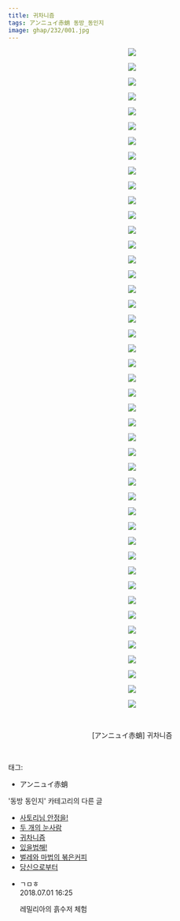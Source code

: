 ```yaml
---
title: 귀차니즘
tags: アンニュイ赤蛸 동방_동인지
image: ghap/232/001.jpg
---
```

<div class="article">
<p style="text-align: center; clear: none; float: none;"><img src="{{ site.nasurl }}/ghap/232/001.jpg"/></p>
<p style="text-align: center; clear: none; float: none;"><img src="{{ site.nasurl }}/ghap/232/002.jpg"/></p>
<p style="text-align: center; clear: none; float: none;"><img src="{{ site.nasurl }}/ghap/232/003.jpg"/></p>
<p style="text-align: center; clear: none; float: none;"><img src="{{ site.nasurl }}/ghap/232/004.jpg"/></p>
<p style="text-align: center; clear: none; float: none;"><img src="{{ site.nasurl }}/ghap/232/005.jpg"/></p>
<p style="text-align: center; clear: none; float: none;"><img src="{{ site.nasurl }}/ghap/232/006.jpg"/></p>
<p style="text-align: center; clear: none; float: none;"><img src="{{ site.nasurl }}/ghap/232/007.jpg"/></p>
<p style="text-align: center; clear: none; float: none;"><img src="{{ site.nasurl }}/ghap/232/008.jpg"/></p>
<p style="text-align: center; clear: none; float: none;"><img src="{{ site.nasurl }}/ghap/232/009.jpg"/></p>
<p style="text-align: center; clear: none; float: none;"><img src="{{ site.nasurl }}/ghap/232/010.jpg"/></p>
<p style="text-align: center; clear: none; float: none;"><img src="{{ site.nasurl }}/ghap/232/011.jpg"/></p>
<p style="text-align: center; clear: none; float: none;"><img src="{{ site.nasurl }}/ghap/232/012.jpg"/></p>
<p style="text-align: center; clear: none; float: none;"><img src="{{ site.nasurl }}/ghap/232/013.jpg"/></p>
<p style="text-align: center; clear: none; float: none;"><img src="{{ site.nasurl }}/ghap/232/014.jpg"/></p>
<p style="text-align: center; clear: none; float: none;"><img src="{{ site.nasurl }}/ghap/232/015.jpg"/></p>
<p style="text-align: center; clear: none; float: none;"><img src="{{ site.nasurl }}/ghap/232/016.jpg"/></p>
<p style="text-align: center; clear: none; float: none;"><img src="{{ site.nasurl }}/ghap/232/017.jpg"/></p>
<p style="text-align: center; clear: none; float: none;"><img src="{{ site.nasurl }}/ghap/232/018.jpg"/></p>
<p style="text-align: center; clear: none; float: none;"><img src="{{ site.nasurl }}/ghap/232/019.jpg"/></p>
<p style="text-align: center; clear: none; float: none;"><img src="{{ site.nasurl }}/ghap/232/020.jpg"/></p>
<p style="text-align: center; clear: none; float: none;"><img src="{{ site.nasurl }}/ghap/232/021.jpg"/></p>
<p style="text-align: center; clear: none; float: none;"><img src="{{ site.nasurl }}/ghap/232/022.jpg"/></p>
<p style="text-align: center; clear: none; float: none;"><img src="{{ site.nasurl }}/ghap/232/023.jpg"/></p>
<p style="text-align: center; clear: none; float: none;"><img src="{{ site.nasurl }}/ghap/232/024.jpg"/></p>
<p style="text-align: center; clear: none; float: none;"><img src="{{ site.nasurl }}/ghap/232/025.jpg"/></p>
<p style="text-align: center; clear: none; float: none;"><img src="{{ site.nasurl }}/ghap/232/026.jpg"/></p>
<p style="text-align: center; clear: none; float: none;"><img src="{{ site.nasurl }}/ghap/232/027.jpg"/></p>
<p style="text-align: center; clear: none; float: none;"><img src="{{ site.nasurl }}/ghap/232/028.jpg"/></p>
<p style="text-align: center; clear: none; float: none;"><img src="{{ site.nasurl }}/ghap/232/029.jpg"/></p>
<p style="text-align: center; clear: none; float: none;"><img src="{{ site.nasurl }}/ghap/232/030.jpg"/></p>
<p style="text-align: center; clear: none; float: none;"><img src="{{ site.nasurl }}/ghap/232/031.jpg"/></p>
<p style="text-align: center; clear: none; float: none;"><img src="{{ site.nasurl }}/ghap/232/032.jpg"/></p>
<p style="text-align: center; clear: none; float: none;"><img src="{{ site.nasurl }}/ghap/232/033.jpg"/></p>
<p style="text-align: center; clear: none; float: none;"><img src="{{ site.nasurl }}/ghap/232/034.jpg"/></p>
<p style="text-align: center; clear: none; float: none;"><img src="{{ site.nasurl }}/ghap/232/035.jpg"/></p>
<p style="text-align: center; clear: none; float: none;"><img src="{{ site.nasurl }}/ghap/232/036.jpg"/></p>
<p style="text-align: center; clear: none; float: none;"><img src="{{ site.nasurl }}/ghap/232/037.jpg"/></p>
<p style="text-align: center; clear: none; float: none;"><img src="{{ site.nasurl }}/ghap/232/038.jpg"/></p>
<p style="text-align: center; clear: none; float: none;"><img src="{{ site.nasurl }}/ghap/232/039.jpg"/></p>
<p style="text-align: center; clear: none; float: none;"><img src="{{ site.nasurl }}/ghap/232/040.jpg"/></p>
<p style="text-align: center; clear: none; float: none;"><img src="{{ site.nasurl }}/ghap/232/041.jpg"/></p>
<p style="text-align: center; clear: none; float: none;"><img src="{{ site.nasurl }}/ghap/232/042.jpg"/></p>
<p style="text-align: center; clear: none; float: none;"><img src="{{ site.nasurl }}/ghap/232/043.jpg"/></p>
<p style="text-align: center; clear: none; float: none;"><img src="{{ site.nasurl }}/ghap/232/044.jpg"/></p>
<p style="text-align: center; clear: none; float: none;"><img src="{{ site.nasurl }}/ghap/232/045.jpg"/></p>
<p style="text-align: center; clear: none; float: none;"><br/></p>
<p style="text-align: center; clear: none; float: none;">[アンニュイ赤蛸] 귀차니즘</p>
<p><br/></p>
</div><div class="tagTrail">
<p>태그: </p>
<ul>
<li>アンニュイ赤蛸</li>
</ul>
</div><div class="another">
<p>'동방 동인지' 카테고리의 다른 글</p>
<ul>
<li><a href="/2016-06-19-ghap_234">사토리님 안정을!</a></li>
<li><a href="/2016-06-19-ghap_233">두 개의 눈사람</a></li>
<li><a href="/2016-06-19-ghap_232">귀차니즘</a></li>
<li><a href="/2016-06-19-ghap_231">있을법해!</a></li>
<li><a href="/2016-06-19-ghap_230">벌레와 마법의 볶은커피</a></li>
<li><a href="/2016-06-19-ghap_229">당신으로부터</a></li>
</ul>
</div><div class="cb_module cb_fluid">
<div class="cb_wrt cb_profile">
<div class="comment">
<ul>
<li class="cb_thumb_off" id="comment15279320">
<div class="cb_comment_area">
<div class="cb_info_area">
<div class="cb_section">
<span class="cb_nick_name">ㄱㅁㅎ</span>
</div>
<div class="cb_section">
<span class="cb_date">2018.07.01 16:25 </span>
</div>
</div>
<div class="cb_dsc_comment">
<p class="cb_dsc">
											레밀리아의 흙수저 체험
										</p>
</div>
</div></li>
</ul>
</div>
</div><!-- commentList close -->
</div>